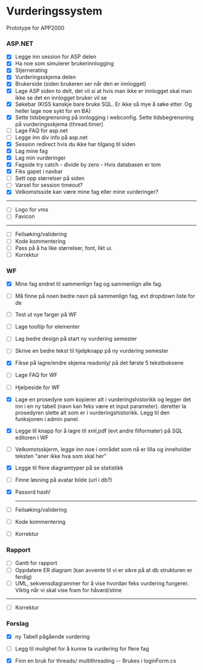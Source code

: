 # Vurderingssystem
Prototype for APP2000

### ASP.NET
- [x] Legge inn session for ASP delen
- [x] Ha noe som simulerer brukerinnlogging
- [x] Stjernerating
- [x] Vurderingsskjema delen   
- [x]  Brukerside (siden brukeren ser når den er innlogget)
- [x] Lage ASP siden to delt, det vil si at hvis man ikke er innlogget skal man ikke se det en innlogget bruker vil se
- [x] Søkebar (KISS kanskje bare bruke SQL. Er ikke så mye å søke etter. Og heller lage noe sykt for en BA)
- [x] Sette tidsbegrensning på innlogging i webconfig. Sette tidsbegrensning på vurderingsskjema (thread.timer)
- [ ] Lage FAQ for asp.net
- [ ] Legge inn div info på asp.net
- [x] Session redirect hvis du ikke har tilgang til siden
- [x] Lag mine fag
- [x] Lag min vurderinger
- [x] Fagside try catch - divide by zero - Hvis databasen er tom
- [x] Fiks gapet i navbar
- [ ] Sett opp størrelser på siden
- [ ] Varsel for session timeout?
- [X] Velkomstsside kan være mine fag eller mine vurderinger?

***
- [ ] Logo for vms
- [ ] Favicon
*** 
  

- [ ] Feilsøking/validering
- [ ] Kode kommentering
- [ ] Pass på å ha like størrelser, font, likt ui.
- [ ] Korrektur

### WF
- [x] Mine fag endret til sammenlign fag og sammenlign alle fag.
- [ ] Må finne på noen bedre navn på sammenlign fag, evt dropdown liste for de
- [ ] Test ut nye farger på WF
- [ ] Lage tooltip for elementer
- [ ] Lag bedre design på start ny vurdering semester
- [ ] Skrive en bedre tekst til hjelpknapp på ny vurdering semester
- [x] Fikse på lagre/endre skjema readonly/ på det første 5 tekstboksene
- [ ] Lage FAQ for WF
- [ ] Hjelpeside for WF
- [x] Lage en prosedyre som kopierer alt i vurderingshistorikk og legger det inn i en ny tabell (navn kan feks være et input parameter). deretter la prosedyren slette alt som er i vurderingshistorikk. Legg til den funksjonen i admin panel. 
- [x] Legge til knapp for å lagre til xml,pdf (evt andre filformater) på SQL editoren i WF
- [ ] Velkomstsskjerm, legge inn noe i området som nå er lilla og inneholder teksten "aner ikke hva som skal her"
- [x] Legge til flere diagramtyper på se statistikk
- [ ] Finne løsning på avatar bilde (url i db?)
- [x] Passord hash!
  
  ***
- [ ] Feilsøking/validering
- [ ] Kode kommentering
- [ ] Korrektur

### Rapport
- [ ] Gantt for rapport
- [ ] Oppdatere ER diagram (kan avvente til vi er sikre på at db strukturen er ferdig)
- [ ] UML, sekvensdiagrammer for å vise hvordan feks vurdering fungerer. Viktig når vi skal vise fram for håvard/stine  
***
- [ ] Korrektur
  
  
  


### Forslag
- [x] ny Tabell pågående vurdering
- [ ] Legg til mulighet for å kunne ta vurdering for flere fag
- [x] Finn en bruk for threads/ multithreading -- Brukes i loginForm.cs

